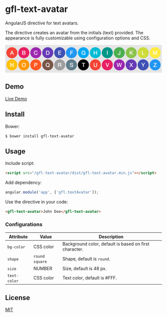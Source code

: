 # gfl-text-avatar

AngularJS directive for text avatars.

The directive creates an avatar from the initials (text) provided.
The appearance is fully customizable using configuration options and CSS.

![Example](https://github.com/thomasmalm/gfl-examples/blob/master/gfl-text-avatar/default-example.png)

## Demo

[Live Demo](http://goldfishlab.com/examples/gfl-text-avatar/)

## Install

Bower:
```
$ bower install gfl-text-avatar
```

## Usage

Include script:
```html
<script src="/gfl-text-avatar/dist/gfl-text-avatar.min.js"></script>
```

Add dependency:
```js
angular.module('app', ['gfl.textAvatar']);
```

Use the directive in your code:
```html
<gfl-text-avatar>John Doe</gfl-text-avatar>
```
### Configurations

Attribute | Value | Description
--------- | ----- | -----------
`bg-color` | CSS color | Background color, default is based on first character.
`shape` | `round` `square` | Shape, default is `round`.
`size` | NUMBER | Size, default is 48 px.
`text-color` | CSS color | Text color, default is #FFF.

## License

[MIT](https://github.com/thomasmalm/gfl-text-avatar/blob/master/LICENSE)
